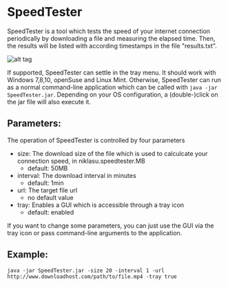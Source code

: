 # SpeedTester

SpeedTester is a tool which tests the speed of your internet connection periodically by downloading a file and measuring the elapsed time. Then, the results will be listed with according timestamps in the file "results.txt".

![alt tag](https://github.com/niklasu/SpeedTester/blob/master/Screenshot.png)

If supported, SpeedTester can settle in the tray menu. It should work with Windows 7,8,10, openSuse and Linux Mint.
Otherwise, SpeedTester can run as a normal command-line application which can be called with ``java -jar SpeedTester.jar``. Depending on your OS configuration, a (double-)click on the jar file will also execute it.

## Parameters:
The operation of SpeedTester is controlled by four parameters
* size: The download size of the file which is used to calculcate your connection speed, in niklasu.speedtester.MB
  * default: 50MB
* interval: The download interval in minutes
  * default: 1min
* url: The target file url
  * no default value
* tray: Enables a GUI which is accessible through a tray icon
  * default: enabled

If you want to change some parameters, you can just use the GUI via the tray icon or pass command-line arguments to the application.


## Example:
``
java -jar SpeedTester.jar -size 20 -interval 1 -url http://www.downloadhost.com/path/to/file.mp4 -tray true
``